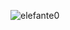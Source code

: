 <!--
<h1 align="center">Elefante</h1>

<div align="center">
    <a href="https://discord.com/users/423374884245078016" title="Discord Account"><img src="https://lanyard-profile-readme.vercel.app/api/423374884245078016"></a>
</div>

## Languages
<div align="center">
<code><img height="40" src="https://raw.githubusercontent.com/github/explore/80688e429a7d4ef2fca1e82350fe8e3517d3494d/topics/javascript/javascript.png"></code>
<code><img height="40" src="https://raw.githubusercontent.com/github/explore/80688e429a7d4ef2fca1e82350fe8e3517d3494d/topics/nodejs/nodejs.png"></code>
<code><img height="40" src="https://raw.githubusercontent.com/github/explore/80688e429a7d4ef2fca1e82350fe8e3517d3494d/topics/python/python.png"></code>
<code><img height="40" src="https://raw.githubusercontent.com/github/explore/80688e429a7d4ef2fca1e82350fe8e3517d3494d/topics/html/html.png"></code>
<code><img height="40" src="https://raw.githubusercontent.com/github/explore/80688e429a7d4ef2fca1e82350fe8e3517d3494d/topics/css/css.png"></code>

</div>

## My Accounts
<p align="center">
  <a href="https://discord.com/users/423374884245078016" target"blank_">
  <img src="https://img.shields.io/badge/discord%20-111111.svg?&style=for-the-badge&logo=discord&logoColor=white"></a>
  <a href="https://github.com/elefante0" target"blank_"><img src="https://img.shields.io/badge/GitHub%20-111111.svg?&style=for-the-badge&logo=github&logoColor=white"></a>
  <a href="https://instagram.com/elefante.dc0" target"blank_"><img src="https://img.shields.io/badge/instagram%20-111111.svg?&style=for-the-badge&logo=instagram&logoColor=white"></a>
  <a href="mailto:elefante@elefantedev.tech" target"blank_">
  <img src="https://img.shields.io/badge/elefante@elefantedev.tech%20-111111.svg?&style=for-the-badge&logo=gmail&logoColor=white"></a>
    
## Github Stats
<p align="center">
<img src="https://github-readme-stats.vercel.app/api?username=Elefante0&show_icons=true&theme=dark" width="%100" height="150px" alt="stats" />
<!--<img src="https://github-readme-stats.vercel.app/api/top-langs/?username=Elefante0&layout=compact&theme=dark" width="%100" height="150px" alt="stats" />-->
<!--
<img src="https://github-profile-trophy.vercel.app/?username=Elefante0&theme=nord" width="%100" height="150px" alt="stats" />
-->
<!--
<details align="center">
<summary style="font-weight: bold; font-size: 18px">Tab</summary>

</details>
-->

<p align="left"> <img src="https://komarev.com/ghpvc/?username=elefante0&label=Profile%20views&color=0e75b6&style=flat" alt="elefante0" /> </p> 
